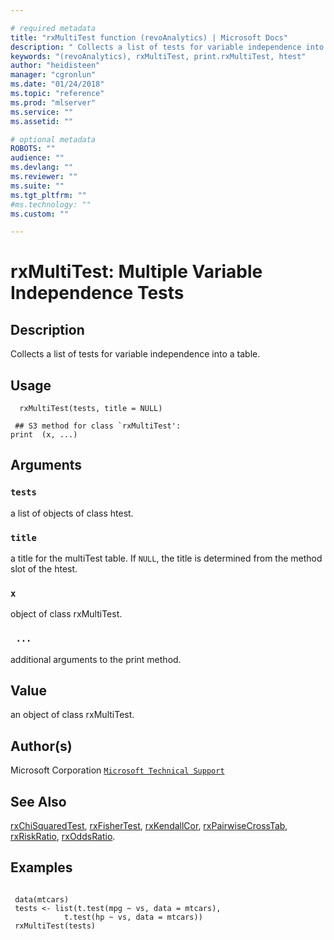 ```yaml
--- 

# required metadata 
title: "rxMultiTest function (revoAnalytics) | Microsoft Docs" 
description: " Collects a list of tests for variable independence into a table. " 
keywords: "(revoAnalytics), rxMultiTest, print.rxMultiTest, htest" 
author: "heidisteen" 
manager: "cgronlun" 
ms.date: "01/24/2018" 
ms.topic: "reference" 
ms.prod: "mlserver" 
ms.service: "" 
ms.assetid: "" 

# optional metadata 
ROBOTS: "" 
audience: "" 
ms.devlang: "" 
ms.reviewer: "" 
ms.suite: "" 
ms.tgt_pltfrm: "" 
#ms.technology: "" 
ms.custom: "" 

--- 
```





 # rxMultiTest:  Multiple Variable Independence Tests  

 ## Description

Collects a list of tests for variable independence into a table.



 ## Usage

```   
  rxMultiTest(tests, title = NULL)

 ## S3 method for class `rxMultiTest':
print  (x, ...)

```


 ## Arguments



 ### `tests`
 a list of objects of class htest. 



 ### `title`
 a title for the multiTest table. If `NULL`, the title is determined from  the method slot of the htest. 



 ### `x`
 object of class rxMultiTest. 



 ### ` ...`
 additional arguments to the print method. 




 ## Value

an object of class rxMultiTest.


 ## Author(s)
 Microsoft Corporation [`Microsoft Technical Support`](https://go.microsoft.com/fwlink/?LinkID=698556&clcid=0x409)



 ## See Also

[rxChiSquaredTest](rxChiSquaredTest.md),
[rxFisherTest](rxChiSquaredTest.md),
[rxKendallCor](rxChiSquaredTest.md),
[rxPairwiseCrossTab](rxPairwiseCrosstab.md),
[rxRiskRatio](rxRiskRatio.md),
[rxOddsRatio](rxRiskRatio.md).


 ## Examples

 ```

  data(mtcars) 
  tests <- list(t.test(mpg ~ vs, data = mtcars),
             t.test(hp ~ vs, data = mtcars))
  rxMultiTest(tests)
```



